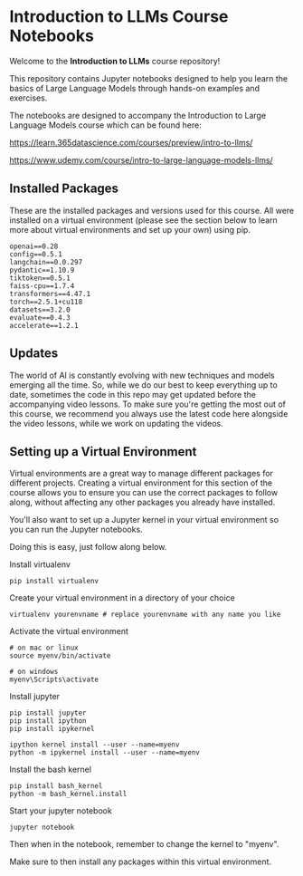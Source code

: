 # Introduction to LLMs Course Notebooks

Welcome to the **Introduction to LLMs** course repository! 

This repository contains Jupyter notebooks designed to help you learn the basics of Large Language Models through hands-on examples and exercises.

The notebooks are designed to accompany the Introduction to Large Language Models course which can be found here: 

https://learn.365datascience.com/courses/preview/intro-to-llms/

https://www.udemy.com/course/intro-to-large-language-models-llms/

## Installed Packages

These are the installed packages and versions used for this course. All were installed on a virtual environment (please see the section below to learn more about virtual environments and set up your own) using pip.

```
openai==0.28
config==0.5.1
langchain==0.0.297
pydantic==1.10.9
tiktoken==0.5.1
faiss-cpu==1.7.4
transformers==4.47.1
torch==2.5.1+cu118
datasets==3.2.0
evaluate==0.4.3
accelerate==1.2.1
```

## Updates

The world of AI is constantly evolving with new techniques and models emerging all the time. So, while we do our best to keep everything up to date, sometimes the code in this repo may get updated before the accompanying video lessons. To make sure you're getting the most out of this course, we recommend you always use the latest code here alongside the video lessons, while we work on updating the videos. 

## Setting up a Virtual Environment

Virtual environments are a great way to manage different packages for different projects. Creating a virtual environment for this section of the course allows you to ensure you can use the correct packages to follow along, without affecting any other packages you already have installed. 

You'll also want to set up a Jupyter kernel in your virtual environment so you can run the Jupyter notebooks. 

Doing this is easy, just follow along below. 

Install virtualenv

```
pip install virtualenv
```

Create your virtual environment in a directory of your choice

```
virtualenv yourenvname # replace yourenvname with any name you like
``` 

Activate the virtual environment 

```
# on mac or linux
source myenv/bin/activate

# on windows
myenv\Scripts\activate
```

Install jupyter

```
pip install jupyter
pip install ipython
pip install ipykernel
```

```
ipython kernel install --user --name=myenv
python -m ipykernel install --user --name=myenv
```

Install the bash kernel

```
pip install bash_kernel
python -m bash_kernel.install
```

Start your jupyter notebook

```
jupyter notebook
```

Then when in the notebook, remember to change the kernel to "myenv". 

Make sure to then install any packages within this virtual environment. 


